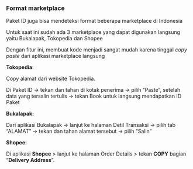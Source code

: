 ### Format marketplace

Paket ID juga bisa mendeteksi format beberapa marketplace di Indonesia

Untuk saat ini sudah ada 3 marketplace yang dapat digunakan langsung yaitu Bukalapak, Tokopedia dan Shopee

Dengan fitur ini, membuat kode menjadi sangat mudah karena tinggal _copy paste_ dari aplikasi marketplace langsung

**Tokopedia**:

Copy alamat dari website Tokopedia.

Di Paket ID -&gt; tekan dan tahan di kotak penerima -&gt; pilih “Paste”, setelah data yang tersalin tertulis -&gt; tekan Book untuk langsung mendapatkan ID Paket



**Bukalapak:**

Dari aplikasi Bukalapak -&gt; lanjut ke halaman Detil Transaksi -&gt; pilih tab “ALAMAT” -&gt; tekan dan tahan alamat tersebut -&gt; pilih “Salin”

**Shopee:**

Di aplikasi **Shopee** &gt; lanjut ke halaman Order Details &gt; tekan **COPY** bagian “**Delivery Address**”.

